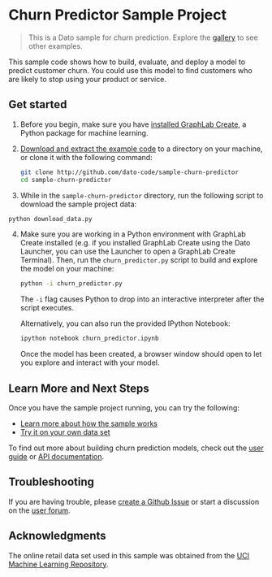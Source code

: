# Churn Predictor Sample Project

> This is a Dato sample for churn prediction. Explore the [gallery](https://dato.com/learn/gallery/) to see other examples.  

This sample code shows how to build, evaluate, and deploy a
model to predict customer churn. You could use this model to find
customers who are likely to stop using your product or service.


## Get started

1. Before you begin, make sure you have [installed GraphLab Create](https://dato.com/download/),
   a Python package for machine learning.

2. [Download and extract the example code](https://github.com/dato-code/sample-churn-predictor/archive/master.zip)
   to a directory on your machine, or clone it with the following command:

   ```bash
   git clone http://github.com/dato-code/sample-churn-predictor
   cd sample-churn-predictor
   ```

3. While in the `sample-churn-predictor` directory, run the following script
   to download the sample project data:

  ```bash
  python download_data.py
  ```

4. Make sure you are working in a Python environment with GraphLab Create installed
   (e.g. if you installed GraphLab Create using the Dato Launcher, you can use the Launcher to open a GraphLab Create Terminal).
   Then, run the `churn_predictor.py` script to build and explore the model on your machine:

   ```bash
   python -i churn_predictor.py
   ```

   The `-i` flag causes Python to drop into an interactive interpreter
   after the script executes.

   Alternatively, you can also run the provided IPython Notebook:

   ```bash
   ipython notebook churn_predictor.ipynb
   ```

   Once the model has been created, a browser window should open
   to let you explore and interact with your model.

## Learn More and Next Steps

Once you have the sample project running, you can try the following:

  - [Learn more about how the sample works](./LEARN_MORE.md#how-it-works)
  - [Try it on your own data set](./LEARN_MORE.md#use-your-own-data)

To find out more about building churn prediction models, check out the
[user guide](https://dato.com/learn/userguide/churn_prediction/quick-start.html)
or [API documentation](https://dato.com/products/create/docs/graphlab.toolkits.churn_predictor.html).


## Troubleshooting

If you are having trouble, please [create a Github Issue](https://github.com/dato-code/sample-churn-predictor/issues/new)
or start a discussion on the [user forum](http://forum.dato.com/).


## Acknowledgments

The online retail data set used in this sample was obtained from the [UCI Machine Learning Repository](http://archive.ics.uci.edu/ml/datasets/Online+Retail).
